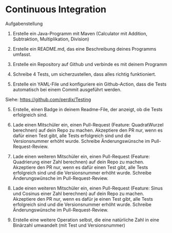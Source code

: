 # Continuous Integration


Aufgabenstellung

1. Erstelle ein Java-Programm mit Maven (Calculator mit Addition, Subtraktion, Multiplikation, Division)


2. Erstelle ein README.md, das eine Beschreibung deines Programms umfasst.


2. Erstelle ein Repository auf Github und verbinde es mit deinem Programm


3. Schreibe 4 Tests, um sicherzustellen, dass alles richtig funktioniert.


4. Erstelle ein YAML-File und konfiguriere ein Github-Action, dass die Tests automatisch bei einem Commit ausgeführt werden.

Siehe: https://github.com/perdix/Testing


5. Erstelle, einen Badge in deinem Readme-File, der anzeigt, ob die Tests erfolgreich sind.


6. Lade einen Mitschüler ein, einen Pull-Request (Feature: QuadratWurzel berechnen) auf dein Repo zu machen.
Akzeptiere den PR nur, wenn es dafür einen Test gibt, alle Tests erfolgreich sind und die Versionsnummer erhöht wurde.
Schreibe Änderungswünsche im Pull-Request-Review.


7. Lade einen weiteren Mitschüler ein, einen Pull-Request (Feature: Quadrierung einer Zahl berechnen) auf dein Repo zu machen.
Akzeptiere den PR nur, wenn es dafür einen Test gibt, alle Tests erfolgreich sind und die Versionsnummer erhöht wurde.
Schreibe Änderungswünsche im Pull-Request-Review.


7. Lade einen weiteren Mitschüler ein, einen Pull-Request (Feature: Sinus und Cosinus einer Zahl berechnen) auf dein Repo zu machen.
Akzeptiere den PR nur, wenn es dafür je einen Test gibt, alle Tests erfolgreich sind und die Versionsnummer erhöht wurde.
Schreibe Änderungswünsche im Pull-Request-Review.


8. Erstelle eine weitere Operation selbst, die eine natürliche Zahl in eine Binärzahl umwandelt (mit Test und Versionsnummer)

